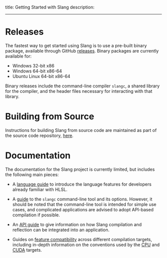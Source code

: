 title: Getting Started with Slang
description:

---

# Releases

The fastest way to get started using Slang is to use a pre-built binary package, available through GitHub [releases](https://github.com/shader-slang/slang/releases). Binary packages are currently available for:

* Windows 32-bit x86
* Windows 64-bit x86-64
* Ubuntu Linux 64-bit x86-64

Binary releases include the command-line compiler `slangc`, a shared library for the compiler, and the header files necessary for interacting with that library.

# Building from Source

Instructions for building Slang from source code are maintained as part of the source code repository, [here](https://github.com/shader-slang/slang/blob/master/docs/building.md).

# Documentation

The documentation for the Slang project is currently limited, but includes the following main pieces:

* A [language guide](slang/language-guide) to introduce the language features for developers already familiar with HLSL.

* A [guide](slang/command-line-slangc) to the `slangc` command-line tool and its options. However, it should be noted that the command-line tool is intended for simple use cases, and complicated applications are advised to adopt API-based compilation if possible.

* An [API guide](slang/api-users-guide) to give information on how Slang compilation and reflection can be integrated into an application.

* Guides on [feature compatibility](slang/target-compatibility) across different compilation targets, including in-depth information on the conventions used by the [CPU](slang/cpu-target) and [CUDA](slang/cuda-target) targets.
